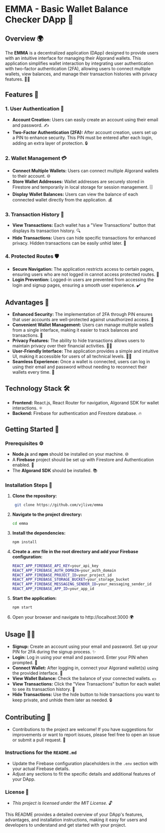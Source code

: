 # EMMA - Basic Wallet Balance Checker DApp 🚀

## Overview 🌍

The **EMMA** is a decentralized application (DApp) designed to provide users with an intuitive interface for managing their Algorand wallets. This application simplifies wallet interaction by integrating user authentication with two-factor authentication (2FA), allowing users to connect multiple wallets, view balances, and manage their transaction histories with privacy features. 🔐💼

## Features 🌟

### 1. User Authentication 🔑
- **Account Creation:** Users can easily create an account using their email and password. ✍️
- **Two-Factor Authentication (2FA):** After account creation, users set up a PIN to enhance security. This PIN must be entered after each login, adding an extra layer of protection. 🔒

### 2. Wallet Management 💳
- **Connect Multiple Wallets:** Users can connect multiple Algorand wallets to their account. 🌐
- **Store Wallet Addresses:** Wallet addresses are securely stored in Firestore and temporarily in local storage for session management. 🗄️
- **Display Wallet Balances:** Users can view the balance of each connected wallet directly from the application. 💰

### 3. Transaction History 📜
- **View Transactions:** Each wallet has a "View Transactions" button that displays its transaction history. 🔍
- **Hide Transactions:** Users can hide specific transactions for enhanced privacy. Hidden transactions can be easily unhid later. 👻

### 4. Protected Routes 🛡️
- **Secure Navigation:** The application restricts access to certain pages, ensuring users who are not logged in cannot access protected routes. 🚫
- **Login Prevention:** Logged-in users are prevented from accessing the login and signup pages, ensuring a smooth user experience. ✔️

## Advantages 🎯

- **Enhanced Security:** The implementation of 2FA through PIN ensures that user accounts are well-protected against unauthorized access. 🔐
- **Convenient Wallet Management:** Users can manage multiple wallets from a single interface, making it easier to track balances and transactions. 📱
- **Privacy Features:** The ability to hide transactions allows users to maintain privacy over their financial activities. 🕵️‍♂️
- **User-Friendly Interface:** The application provides a simple and intuitive UI, making it accessible for users of all technical levels. 👨‍💻
- **Seamless Experience:** Once a wallet is connected, users can log in using their email and password without needing to reconnect their wallets every time. 🔄

## Technology Stack 🛠️

- **Frontend:** React.js, React Router for navigation, Algorand SDK for wallet interactions. ⚛️
- **Backend:** Firebase for authentication and Firestore database. 🔥

## Getting Started 🚀

### Prerequisites ⚙️

- **Node.js** and **npm** should be installed on your machine. 🌐
- A **Firebase** project should be set up with Firestore and Authentication enabled. 🔑
- The **Algorand SDK** should be installed. 📚

### Installation Steps 📝

1. **Clone the repository:**
   ```bash
    git clone https://github.com/vjlive/emma

2. **Navigate to the project directory:**

   ```bash
   cd emma

3. **Install the dependencies:**

   ```bash
   npm install

4. **Create a .env file in the root directory and add your Firebase configuration:**

   ```bash
   REACT_APP_FIREBASE_API_KEY=your_api_key
   REACT_APP_FIREBASE_AUTH_DOMAIN=your_auth_domain
   REACT_APP_FIREBASE_PROJECT_ID=your_project_id
   REACT_APP_FIREBASE_STORAGE_BUCKET=your_storage_bucket
   REACT_APP_FIREBASE_MESSAGING_SENDER_ID=your_messaging_sender_id
   REACT_APP_FIREBASE_APP_ID=your_app_id

5. **Start the application:**

   ```bash
   npm start

6. Open your browser and navigate to http://localhost:3000 🌍

## Usage 🧑‍💻

- **Signup:** Create an account using your email and password. Set up your PIN for 2FA during the signup process. ✨
- **Login:** Log in using your email and password. Enter your PIN when prompted. 🔐
- **Connect Wallet:** After logging in, connect your Algorand wallet(s) using the provided interface. 💼
- **View Wallet Balance:** Check the balance of your connected wallets. 💵
- **View Transactions:** Click the "View Transactions" button for each wallet to see its transaction history. 📜
- **Hide Transactions:** Use the hide button to hide transactions you want to keep private, and unhide them later as needed. 🔒

## Contributing 🤝

- Contributions to the project are welcome! If you have suggestions for improvements or want to report issues, please feel free to open an issue or submit a pull request. 🌟


### Instructions for the `README.md`

- Update the Firebase configuration placeholders in the `.env` section with your actual Firebase details.
- Adjust any sections to fit the specific details and additional features of your DApp.

### License 📜
- *This project is licensed under the MIT License.* 🔓

This README provides a detailed overview of your DApp's features, advantages, and installation instructions, making it easy for users and developers to understand and get started with your project.
